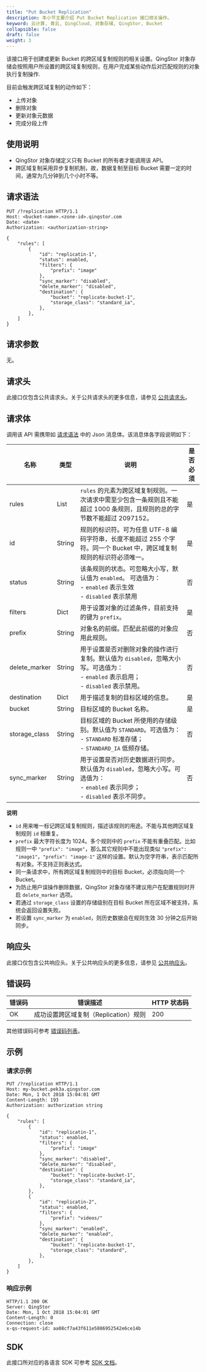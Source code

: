 ```yaml
---
title: "Put Bucket Replication"
description: 本小节主要介绍 Put Bucket Replication 接口相关操作。
keyword: 云计算, 青云, QingCloud, 对象存储, QingStor, Bucket
collapsible: false
draft: false
weight: 3
---
```


该接口用于创建或更新 Bucket 的跨区域复制规则的相关设置。QingStor 对象存储会按照用户所设置的跨区域复制规则，在用户完成某些动作后对匹配规则的对象执行复制操作.

目前会触发跨区域复制的动作如下：
- 上传对象
- 删除对象
- 更新对象元数据
- 完成分段上传

## 使用说明

- QingStor 对象存储定义只有 Bucket 的所有者才能调用该 API。
- 跨区域复制采用异步复制机制，故，数据复制至目标 Bucket 需要一定的时间，通常为几分钟到几个小时不等。

## 请求语法

```http
PUT /?replication HTTP/1.1
Host: <bucket-name>.<zone-id>.qingstor.com
Date: <date>
Authorization: <authorization-string>

{
    "rules": [
        {
            "id": "replicatin-1",
            "status": enabled,
            "filters": {
                "prefix": "image"
            },
            "sync_marker": "disabled",
            "delete_marker": "disabled",
            "destination": {
                "bucket": "replicate-bucket-1",
                "storage_class": "standard_ia",
            },
        },
    ]
}
```

## 请求参数

无。

## 请求头

此接口仅包含公共请求头。关于公共请求头的更多信息，请参见 [公共请求头](/storage/object-storage/api/common_header/#请求头字段-request-header)。

## 请求体

调用该 API 需携带如 [请求语法](#请求语法) 中的 Json 消息体。该消息体各字段说明如下：

| 名称 | 类型 | 说明 | 是否必须 |
| --- | --- | --- | --- |
| rules | List | `rules` 的元素为跨区域复制规则。一次请求中需至少包含一条规则且不能超过 1000 条规则，且规则的总的字节数不能超过 2097152。 | 是 |
| id | String | 规则的标识符。可为任意 UTF-8 编码字符串，长度不能超过 255 个字符。同一个 Bucket 中，跨区域复制规则的标识符必须唯一。| 是 |
| status | String | 该条规则的状态。可忽略大小写，默认值为 `enabled`。 可选值为： <br>- `enabled` 表示生效 <br>- `disabled` 表示禁用| 否 |
| filters | Dict | 用于设置对象的过滤条件，目前支持的键为 `prefix`。| 是 |
| prefix | String | 对象名的前缀。匹配此前缀的对象应用此规则。 | 否 |
| delete_marker | String | 用于设置是否对删除对象的操作进行复制。默认值为 `disabled`，忽略大小写。可选值为：<br>- `enabled` 表示启用； <br>- `disabled` 表示禁用。 | 否 |
| destination | Dict | 用于描述复制的目标区域的信息。 | 是 |
| bucket | String | 目标区域的 Bucket 名称。 | 是 |
| storage_class | String | 目标区域的 Bucket 所使用的存储级别。默认值为 `STANDARD`。可选值为：<br>- `STANDARD` 标准存储；<br>- `STANDARD_IA` 低频存储。| 否 |
| sync_marker | String | 用于设置是否对历史数据进行同步。默认值为 `disabled`，忽略大小写。可选值为：<br>- `enabled` 表示同步；<br>- `disabled` 表示不同步。| 否 |

**说明**
- `id` 用来唯一标记跨区域复制规则，描述该规则的用途。不能与其他跨区域复制规则 `id` 相重复。
- `prefix` 最大字符长度为 1024。多个规则中的 `prefix` 不能有重叠匹配。比如规则一中 `"prefix": "image"`，那么其它规则中不能出现类似 `"prefix": "image1"`，`"prefix": "image-1"` 这样的设置。默认为空字符串，表示匹配所有对象。不支持正则表达式。
- 同一条请求中，所有跨区域复制规则中的目标 Bucket，必须指向同一个 Bucket。
- 为防止用户误操作删除数据，QingStor 对象存储不建议用户在配置规则时开启 `delete_marker` 选项。
- 若通过 `storage_class` 设置的存储级别在目标 Bucket 所在区域不被支持，系统会返回设置失败。
- 若设置 `sync_marker` 为 `enabled`，则历史数据会在规则生效 30 分钟之后开始同步。

## 响应头

此接口仅包含公共响应头。关于公共响应头的更多信息，请参见 [公共响应头](/storage/object-storage/api/common_header/#响应头字段-response-header)。

## 错误码

| 错误码 | 错误描述 | HTTP 状态码 |
| --- | --- | --- |
| OK | 成功设置跨区域复制（Replication）规则 | 200 |

其他错误码可参考 [错误码列表](/storage/object-storage/api/error_code/#错误码列表)。

## 示例

### 请求示例

```http
PUT /?replication HTTP/1.1
Host: my-bucket.pek3a.qingstor.com
Date: Mon, 1 Oct 2018 15:04:01 GMT
Content-Length: 193
Authorization: authorization string

{
    "rules": [
        {
            "id": "replicatin-1",
            "status": enabled,
            "filters": {
                "prefix": "image"
            },
            "sync_marker": "disabled",
            "delete_marker": "disabled",
            "destination": {
                "bucket": "replicate-bucket-1",
                "storage_class": "standard_ia",
            },
        },
        {
            "id": "replicatin-2",
            "status": enabled,
            "filters": {
                "prefix": "videos/"
            },
            "sync_marker": "enabled",
            "delete_marker": "enabled",
            "destination": {
                "bucket": "replicate-bucket-1",
                "storage_class": "standard",
            },
        },
    ]
}
```


### 响应示例

```http
HTTP/1.1 200 OK
Server: QingStor
Date: Mon, 1 Oct 2018 15:04:01 GMT
Content-Length: 0
Connection: close
x-qs-request-id: aa08cf7a43f611e5886952542e6ce14b
```

## SDK

此接口所对应的各语言 SDK 可参考 [SDK 文档](/storage/object-storage/sdk/)。